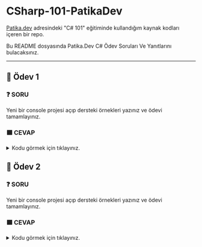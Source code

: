 # CSharp-101-PatikaDev

[Patika.dev](https://app.patika.dev/egitimler) adresindeki "C# 101" eğitiminde kullandığım kaynak kodları içeren bir repo.

Bu README dosyasında Patika.Dev C# Ödev Soruları Ve Yanıtlarını bulacaksınız.

--------------------------------------------------------------------------------------------------------------------------------------------------------------------------------
## :brain: Ödev 1

### :question: SORU 
Yeni bir console projesi açıp dersteki örnekleri yazınız ve ödevi tamamlayınız.
### :green_square: CEVAP

<details>
<summary>Kodu görmek için tıklayınız.</summary>
    
```csahrp
    
using System;

namespace Degiskenler
{
    class Program
    {
        static void Main(string[] args)
        {
           
           byte a = 1;
           sbyte b =2;

           short c = 3;
           ushort d = 4;

           Int16 e = 5;
           int f =6;
           Int32 g =7;
           Int64 h =8;

           uint i =9;
           long j =10;
           ulong k =11;

           float l =12;
           double m =13;
           decimal n =14;


          
           string p ="ab";
            
        
           bool r = true;
           bool s =false;

           DateTime dt = DateTime.Now;

           object t = "16";
           object u = "ab";
           object v = 17;
           object y = 18;
           object z = 18.1;


           string abc = string.Empty;
           abc = "deneme";
           string marka = "arçelik";
           string model = "Su ısıtıcısı";

           bool bl = 3>5;

           string vb = "20";
           int ty =20;
           string nr = vb + ty.ToString();
           int er = ty + Convert.ToInt32(vb);
           int yu = ty + int.Parse(vb);

        }
    }
}
```
</details>

## :brain: Ödev 2

### :question: SORU 
Yeni bir console projesi açıp dersteki örnekleri yazınız ve ödevi tamamlayınız.
### :green_square: CEVAP

<details>
<summary>Kodu görmek için tıklayınız.</summary>
    
```csahrp
using System;

namespace Operatorler
{
    class Program
    {
        static void Main(string[] args)
        {
            
           int a = 2;
           int b = 4;
           a = a+1;
           Console.WriteLine(a);
           a+=1;
           Console.WriteLine(a);
           a/=1;
           Console.WriteLine(a);
           b*=4;
           Console.WriteLine(b);

         //--------------------------------

           bool isSuccess = true;
           bool isCompelted = false;

           if (isSuccess && isCompelted )
           Console.WriteLine("Wonderfull!");

           if (isSuccess || isCompelted )
           Console.WriteLine("Excellent!");

           if (isSuccess && !isCompelted )
           Console.WriteLine("Good!");


         //--------------------------------

           int c =1;
           int d =6;
           bool sonuc = c<d;           
           Console.WriteLine(sonuc);
           sonuc = d<c;
           Console.WriteLine(sonuc);
           sonuc = d==c;
           Console.WriteLine(sonuc);
           sonuc = d>=c;
           Console.WriteLine(sonuc);
           sonuc = d<=c;

        //--------------------------------

           int g =11;
           int h =34;
           int sonuc1 = g + h;
           Console.WriteLine(sonuc1);
           sonuc1 = g + h;
           Console.WriteLine(sonuc1);
           sonuc1 = g * h;
           Console.WriteLine(sonuc1);
           sonuc1 = g / h;
           Console.WriteLine(sonuc1);
           sonuc1 = h++;
           Console.WriteLine(sonuc1);

        //--------------------------------

           int t = 20%3;
           Console.WriteLine(t);

        }
    }
}
```
</details>
